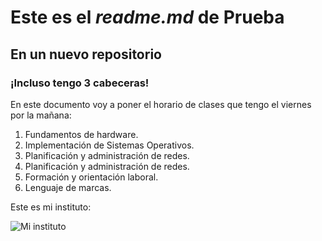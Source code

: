 # Este es el _readme.md_ de Prueba
## En un nuevo repositorio
### ¡Incluso tengo 3 cabeceras!

En este documento voy a poner el horario de clases que tengo el viernes por la mañana:
1. Fundamentos de hardware.
2. Implementación de Sistemas Operativos.
3. Planificación y administración de redes.
4. Planificación y administración de redes.
5. Formación y orientación laboral.
6. Lenguaje de marcas.

Este es mi instituto:

![Mi instituto](https://ieslamarisma.net/images/slide/fachada.png)
